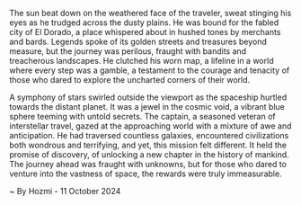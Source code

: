 
The sun beat down on the weathered face of the traveler, sweat stinging his eyes as he trudged across the dusty plains. He was bound for the fabled city of El Dorado, a place whispered about in hushed tones by merchants and bards. Legends spoke of its golden streets and treasures beyond measure, but the journey was perilous, fraught with bandits and treacherous landscapes. He clutched his worn map, a lifeline in a world where every step was a gamble, a testament to the courage and tenacity of those who dared to explore the uncharted corners of their world.

A symphony of stars swirled outside the viewport as the spaceship hurtled towards the distant planet. It was a jewel in the cosmic void, a vibrant blue sphere teeming with untold secrets. The captain, a seasoned veteran of interstellar travel, gazed at the approaching world with a mixture of awe and anticipation. He had traversed countless galaxies, encountered civilizations both wondrous and terrifying, and yet, this mission felt different. It held the promise of discovery, of unlocking a new chapter in the history of mankind. The journey ahead was fraught with unknowns, but for those who dared to venture into the vastness of space, the rewards were truly immeasurable. 

~ By Hozmi - 11 October 2024
